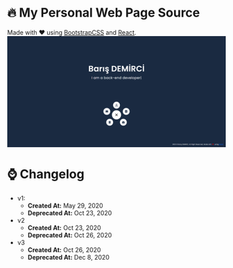 # 🔥 My Personal Web Page Source

Made with ❤ using [BootstrapCSS](https://getbootstrap.com/) and [React](https://reactjs.org/).
![preview](public/preview.png)

# ⌚ Changelog

-   v1:
    -   **Created At:** May 29, 2020
    -   **Deprecated At:** Oct 23, 2020
-   v2
    -   **Created At:** Oct 23, 2020
    -   **Deprecated At:** Oct 26, 2020
-   v3
    -   **Created At:** Oct 26, 2020
    -   **Deprecated At:** Dec 8, 2020
